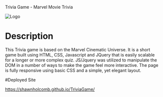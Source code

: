 Trivia Game - Marvel Movie Trivia

![Logo](http://i66.tinypic.com/b6zux2.png)

# Description

This Trivia game is based on the Marvel Cinematic Universe.  It is a short game built using HTML, CSS, Javascript and JQuery that is easily scalable for a longer or more complex quiz. JS/Jquery was utilized to manipulate the DOM in a number of ways to make the game feel more interactive.  The page is fully responsive using basic CSS and a simple, yet elegant layout.

#Deployed Site

https://shawnholcomb.github.io/TriviaGame/
